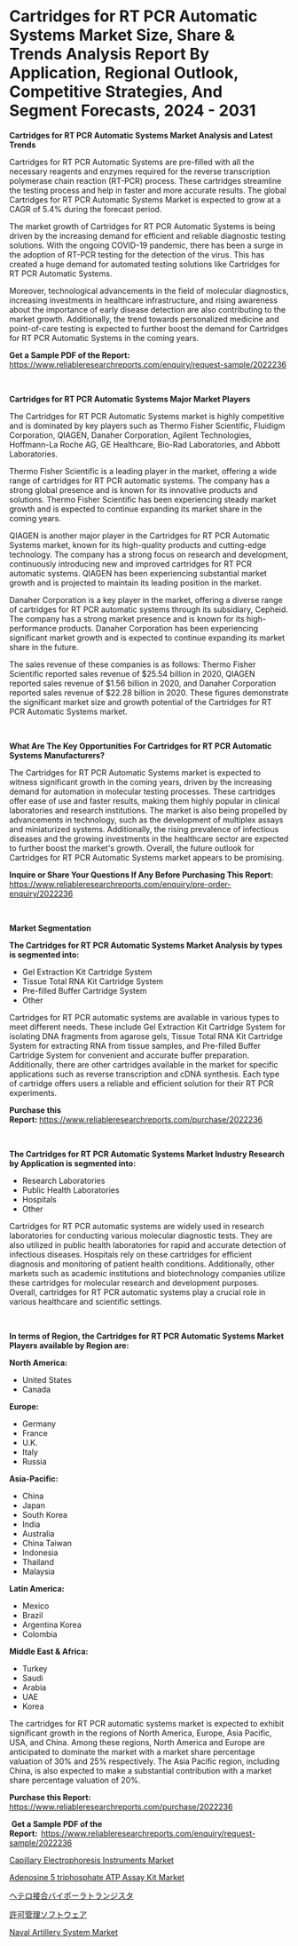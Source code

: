 <p><h1>Cartridges for RT PCR Automatic Systems Market Size, Share & Trends Analysis Report By Application, Regional Outlook, Competitive Strategies, And Segment Forecasts, 2024 - 2031</h1></p><p><strong>Cartridges for RT PCR Automatic Systems Market Analysis and Latest Trends</strong></p>
<p><p>Cartridges for RT PCR Automatic Systems are pre-filled with all the necessary reagents and enzymes required for the reverse transcription polymerase chain reaction (RT-PCR) process. These cartridges streamline the testing process and help in faster and more accurate results. The global Cartridges for RT PCR Automatic Systems Market is expected to grow at a CAGR of 5.4% during the forecast period.</p><p>The market growth of Cartridges for RT PCR Automatic Systems is being driven by the increasing demand for efficient and reliable diagnostic testing solutions. With the ongoing COVID-19 pandemic, there has been a surge in the adoption of RT-PCR testing for the detection of the virus. This has created a huge demand for automated testing solutions like Cartridges for RT PCR Automatic Systems.</p><p>Moreover, technological advancements in the field of molecular diagnostics, increasing investments in healthcare infrastructure, and rising awareness about the importance of early disease detection are also contributing to the market growth. Additionally, the trend towards personalized medicine and point-of-care testing is expected to further boost the demand for Cartridges for RT PCR Automatic Systems in the coming years.</p></p>
<p><strong>Get a Sample PDF of the Report:&nbsp;</strong> <a href="https://www.reliableresearchreports.com/enquiry/request-sample/2022236">https://www.reliableresearchreports.com/enquiry/request-sample/2022236</a></p>
<p>&nbsp;</p>
<p><strong>Cartridges for RT PCR Automatic Systems Major Market Players</strong></p>
<p><p>The Cartridges for RT PCR Automatic Systems market is highly competitive and is dominated by key players such as Thermo Fisher Scientific, Fluidigm Corporation, QIAGEN, Danaher Corporation, Agilent Technologies, Hoffmann-La Roche AG, GE Healthcare, Bio-Rad Laboratories, and Abbott Laboratories.</p><p>Thermo Fisher Scientific is a leading player in the market, offering a wide range of cartridges for RT PCR automatic systems. The company has a strong global presence and is known for its innovative products and solutions. Thermo Fisher Scientific has been experiencing steady market growth and is expected to continue expanding its market share in the coming years.</p><p>QIAGEN is another major player in the Cartridges for RT PCR Automatic Systems market, known for its high-quality products and cutting-edge technology. The company has a strong focus on research and development, continuously introducing new and improved cartridges for RT PCR automatic systems. QIAGEN has been experiencing substantial market growth and is projected to maintain its leading position in the market.</p><p>Danaher Corporation is a key player in the market, offering a diverse range of cartridges for RT PCR automatic systems through its subsidiary, Cepheid. The company has a strong market presence and is known for its high-performance products. Danaher Corporation has been experiencing significant market growth and is expected to continue expanding its market share in the future.</p><p>The sales revenue of these companies is as follows: Thermo Fisher Scientific reported sales revenue of $25.54 billion in 2020, QIAGEN reported sales revenue of $1.56 billion in 2020, and Danaher Corporation reported sales revenue of $22.28 billion in 2020. These figures demonstrate the significant market size and growth potential of the Cartridges for RT PCR Automatic Systems market.</p></p>
<p>&nbsp;</p>
<p><strong>What Are The Key Opportunities For Cartridges for RT PCR Automatic Systems Manufacturers?</strong></p>
<p><p>The Cartridges for RT PCR Automatic Systems market is expected to witness significant growth in the coming years, driven by the increasing demand for automation in molecular testing processes. These cartridges offer ease of use and faster results, making them highly popular in clinical laboratories and research institutions. The market is also being propelled by advancements in technology, such as the development of multiplex assays and miniaturized systems. Additionally, the rising prevalence of infectious diseases and the growing investments in the healthcare sector are expected to further boost the market's growth. Overall, the future outlook for Cartridges for RT PCR Automatic Systems market appears to be promising.</p></p>
<p><strong>Inquire or Share Your Questions If Any Before Purchasing This Report:</strong> <a href="https://www.reliableresearchreports.com/enquiry/pre-order-enquiry/2022236">https://www.reliableresearchreports.com/enquiry/pre-order-enquiry/2022236</a></p>
<p>&nbsp;</p>
<p><strong>Market Segmentation</strong></p>
<p><strong>The Cartridges for RT PCR Automatic Systems Market Analysis by types is segmented into:</strong></p>
<p><ul><li>Gel Extraction Kit Cartridge System</li><li>Tissue Total RNA Kit Cartridge System</li><li>Pre-filled Buffer Cartridge System</li><li>Other</li></ul></p>
<p><p>Cartridges for RT PCR automatic systems are available in various types to meet different needs. These include Gel Extraction Kit Cartridge System for isolating DNA fragments from agarose gels, Tissue Total RNA Kit Cartridge System for extracting RNA from tissue samples, and Pre-filled Buffer Cartridge System for convenient and accurate buffer preparation. Additionally, there are other cartridges available in the market for specific applications such as reverse transcription and cDNA synthesis. Each type of cartridge offers users a reliable and efficient solution for their RT PCR experiments.</p></p>
<p><strong>Purchase this Report:&nbsp;</strong><a href="https://www.reliableresearchreports.com/purchase/2022236">https://www.reliableresearchreports.com/purchase/2022236</a></p>
<p>&nbsp;</p>
<p><strong>The Cartridges for RT PCR Automatic Systems Market Industry Research by Application is segmented into:</strong></p>
<p><ul><li>Research Laboratories</li><li>Public Health Laboratories</li><li>Hospitals</li><li>Other</li></ul></p>
<p><p>Cartridges for RT PCR automatic systems are widely used in research laboratories for conducting various molecular diagnostic tests. They are also utilized in public health laboratories for rapid and accurate detection of infectious diseases. Hospitals rely on these cartridges for efficient diagnosis and monitoring of patient health conditions. Additionally, other markets such as academic institutions and biotechnology companies utilize these cartridges for molecular research and development purposes. Overall, cartridges for RT PCR automatic systems play a crucial role in various healthcare and scientific settings.</p></p>
<p>&nbsp;</p>
<p><strong>In terms of Region, the Cartridges for RT PCR Automatic Systems Market Players available by Region are:</strong></p>
<p>
    <p> <strong> North America: </strong>
        <ul>
            <li>United States</li>
            <li>Canada</li>
        </ul>
        </p> 
    <p> <strong> Europe: </strong>
        <ul>
            <li>Germany</li>
            <li>France</li>
            <li>U.K.</li>
            <li>Italy</li>
            <li>Russia</li>
        </ul>
        </p> 
    <p> <strong> Asia-Pacific: </strong>
        <ul>
            <li>China</li>
            <li>Japan</li>
            <li>South Korea</li>
            <li>India</li>
            <li>Australia</li>
            <li>China Taiwan</li>
            <li>Indonesia</li>
            <li>Thailand</li>
            <li>Malaysia</li>
        </ul>
        </p> 
    <p> <strong> Latin America: </strong>
        <ul>
            <li>Mexico</li>
            <li>Brazil</li>
            <li>Argentina Korea</li>
            <li>Colombia</li>
        </ul>
        </p> 
    <p> <strong> Middle East & Africa: </strong>
        <ul>
            <li>Turkey</li>
            <li>Saudi</li>
            <li>Arabia</li>
            <li>UAE</li>
            <li>Korea</li>
        </ul>
    </p>
    </p>
<p><p>The cartridges for RT PCR automatic systems market is expected to exhibit significant growth in the regions of North America, Europe, Asia Pacific, USA, and China. Among these regions, North America and Europe are anticipated to dominate the market with a market share percentage valuation of 30% and 25% respectively. The Asia Pacific region, including China, is also expected to make a substantial contribution with a market share percentage valuation of 20%.</p></p>
<p><strong>Purchase this Report: </strong><a href="https://www.reliableresearchreports.com/purchase/2022236">https://www.reliableresearchreports.com/purchase/2022236</a></p>
<p>&nbsp;<strong>Get a Sample PDF of the Report:&nbsp;&nbsp;</strong><a href="https://www.reliableresearchreports.com/enquiry/request-sample/2022236">https://www.reliableresearchreports.com/enquiry/request-sample/2022236</a></p>
<p><strong></strong></p>
<p><p><a href="https://github.com/redneck06/Market-Research-Report-List-2/blob/main/capillary-electrophoresis-instruments-market.md">Capillary Electrophoresis Instruments Market</a></p><p><a href="https://github.com/peachesmcdowel1/Market-Research-Report-List-1/blob/main/adenosine-5-triphosphate-atp-assay-kit-market.md">Adenosine 5 triphosphate ATP Assay Kit Market</a></p><p><a href="https://medium.com/@suysuyheng/%E3%83%98%E3%83%86%E3%83%AD%E6%8E%A5%E5%90%88%E3%83%90%E3%82%A4%E3%83%9D%E3%83%BC%E3%83%A9%E3%83%88%E3%83%A9%E3%83%B3%E3%82%B8%E3%82%B9%E3%82%BF%E5%B8%82%E5%A0%B4-%E7%A8%AE%E9%A1%9E-%E3%82%A2%E3%83%97%E3%83%AA%E3%82%B1%E3%83%BC%E3%82%B7%E3%83%A7%E3%83%B3-%E3%81%8A%E3%82%88%E3%81%B3%E5%9C%B0%E7%90%86%E3%81%AB%E3%82%88%E3%82%8B%E5%8C%85%E6%8B%AC%E7%9A%84%E8%A9%95%E4%BE%A1-46fe16f9b033">ヘテロ接合バイポーラトランジスタ</a></p><p><a href="https://medium.com/@noreneward2023/%E8%A8%B1%E5%8F%AF%E7%AE%A1%E7%90%86%E3%82%BD%E3%83%95%E3%83%88%E3%82%A6%E3%82%A7%E3%82%A2%E5%B8%82%E5%A0%B4%E3%81%AE%E8%A6%8F%E6%A8%A1%E3%81%A8%E5%B8%82%E5%A0%B4%E5%8B%95%E5%90%91-%E5%AE%8C%E5%85%A8%E3%81%AA%E7%94%A3%E6%A5%AD%E6%A6%82%E8%A6%81-2024%E5%B9%B4%E3%81%8B%E3%82%892031%E5%B9%B4%E3%81%BE%E3%81%A7-02499099c314">許可管理ソフトウェア</a></p><p><a href="https://fuschia-pecorino-a6d.notion.site/Naval-Artillery-System-Market-Size-Share-Trends-Analysis-Report-By-Application-Regional-Outlook--1fa55ad7c3ab40f4b895af83c30959f3">Naval Artillery System Market</a></p></p>